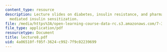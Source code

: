```yaml
---
content_type: resource
description: Lecture slides on diabetes, insulin resistance, and pharmaceutically
  mediated insulin sensitization.
file: /media/https%3A/open-learning-course-data-rc.s3.amazonaws.com/7-343-the-radical-consequences-of-respiration-reactive-oxygen-species-in-aging-and-disease-fall-2007/4a06510ff05f3624c9927f9c02239699_lecture8.pdf
file_type: application/pdf
resourcetype: Document
title: lecture8.pdf
uid: 4a06510f-f05f-3624-c992-7f9c02239699
---
```

